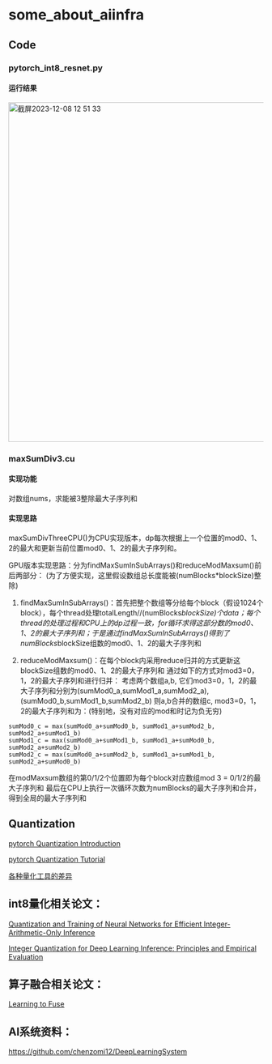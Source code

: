 # some_about_aiinfra
## Code 
### pytorch_int8_resnet.py
#### 运行结果
<img width="671" alt="截屏2023-12-08 12 51 33" src="https://github.com/Zhou-Yijie/AI_HPC/assets/118658953/30ea91d1-f09f-4f3e-8c3d-51bdb150ac48">

### maxSumDiv3.cu
#### 实现功能
对数组nums，求能被3整除最大子序列和

#### 实现思路
maxSumDivThreeCPU()为CPU实现版本，dp每次根据上一个位置的mod0、1、2的最大和更新当前位置mod0、1、2的最大子序列和。

GPU版本实现思路：分为findMaxSumInSubArrays()和reduceModMaxsum()前后两部分：
(为了方便实现，这里假设数组总长度能被(numBlocks*blockSize)整除)

1. findMaxSumInSubArrays()：首先把整个数组等分给每个block（假设1024个block），每个thread处理totalLength//(numBlocks*blockSize)个data；每个thread的处理过程和CPU上的dp过程一致，for循环求得这部分数的mod0、1、2的最大子序列和；于是通过findMaxSumInSubArrays()得到了numBlocks*blockSize组数的mod0、1、2的最大子序列和
   
2. reduceModMaxsum()：在每个block内采用reduce归并的方式更新这blockSize组数的mod0、1、2的最大子序列和
通过如下的方式对mod3=0，1，2的最大子序列和进行归并：
考虑两个数组a,b, 它们mod3=0，1，2的最大子序列和分别为(sumMod0_a,sumMod1_a,sumMod2_a),(sumMod0_b,sumMod1_b,sumMod2_b)
则a,b合并的数组c, mod3=0，1，2的最大子序列和为：(特别地，没有对应的mod和时记为负无穷)
```
sumMod0_c = max(sumMod0_a+sumMod0_b, sumMod1_a+sumMod2_b, sumMod2_a+sumMod1_b)
sumMod1_c = max(sumMod0_a+sumMod1_b, sumMod1_a+sumMod0_b, sumMod2_a+sumMod2_b)
sumMod2_c = max(sumMod0_a+sumMod2_b, sumMod1_a+sumMod1_b, sumMod2_a+sumMod0_b)
```
在modMaxsum数组的第0/1/2个位置即为每个block对应数组mod 3 = 0/1/2的最大子序列和
最后在CPU上执行一次循环次数为numBlocks的最大子序列和合并，得到全局的最大子序列和

## Quantization
[pytorch Quantization Introduction](https://pytorch.org/blog/introduction-to-quantization-on-pytorch/)

[pytorch Quantization Tutorial](https://pytorch.org/docs/2.0/quantization.html)

[各种量化工具的差异](http://www.360doc.com/content/22/0127/12/7673502_1015090625.shtml)

## int8量化相关论文：

[Quantization and Training of Neural Networks for Efficient Integer-Arithmetic-Only Inference](https://openaccess.thecvf.com/content_cvpr_2018/papers/Jacob_Quantization_and_Training_CVPR_2018_paper.pdf)

[Integer Quantization for Deep Learning Inference: Principles and Empirical Evaluation](https://arxiv.org/abs/2004.09602)

## 算子融合相关论文：

[Learning to Fuse](http://mlforsystems.org/assets/papers/neurips2019/learning_abdolrashidi_2019.pdf)

## AI系统资料：

https://github.com/chenzomi12/DeepLearningSystem
